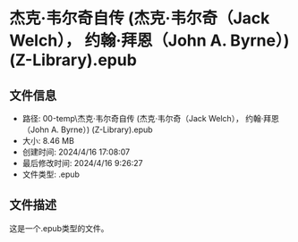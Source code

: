 ﻿# 杰克·韦尔奇自传 (杰克·韦尔奇（Jack Welch）， 约翰·拜恩（John A. Byrne）) (Z-Library).epub

## 文件信息
- 路径: 00-temp\杰克·韦尔奇自传 (杰克·韦尔奇（Jack Welch）， 约翰·拜恩（John A. Byrne）) (Z-Library).epub
- 大小: 8.46 MB
- 创建时间: 2024/4/16 17:08:07
- 最后修改时间: 2024/4/16 9:26:27
- 文件类型: .epub

## 文件描述
这是一个.epub类型的文件。

